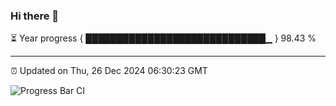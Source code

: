 ### Hi there 👋

⏳ Year progress { █████████████████████████████▁ } 98.43 %

---

⏰ Updated on Thu, 26 Dec 2024 06:30:23 GMT

![Progress Bar CI](https://github.com/ZhaoGui/ZhaoGui/workflows/Progress%20Bar%20CI/badge.svg)
